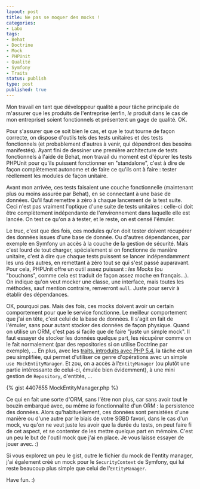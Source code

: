 ```yaml
---
layout: post
title: Ne pas se moquer des mocks !
categories:
- Labo
tags:
- Behat
- Doctrine
- Mock
- PHPUnit
- Qualité
- Symfony
- Traits
status: publish
type: post
published: true
---
```

Mon travail en tant que développeur qualité a pour tâche principale de m'assurer que les produits de l'entreprise (enfin, *le* produit dans le cas de mon entreprise) soient fonctionnels et présentent un gage de qualité. OK.

Pour s'assurer que ce soit bien le cas, et que le tout tourne de façon correcte, on dispose d'outils tels des tests unitaires et des tests fonctionnels (et probablement d'autres à venir, qui dépendront des besoins manifestés). Ayant fini de dessiner une première architecture de tests fonctionnels à l'aide de Behat, mon travail du moment est d'épurer les tests PHPUnit pour qu'ils puissent fonctionner en "standalone", c'est à dire de façon complètement autonome et de faire ce qu'ils ont à faire : tester réellement les modules de façon unitaire.

Avant mon arrivée, ces tests faisaient une couche fonctionnelle (maintenant plus ou moins assurée par Behat), en se connectant à une base de données. Qu'il faut remettre à zéro à chaque lancement de la test suite. Ceci n'est pas vraiment l'optique d'une suite de tests unitaires : celle-ci doit être complètement indépendante de l'environnement dans laquelle elle est lancée. On test ce qu'on a à tester, et le reste, on est censé l'émuler.

Le truc, c'est que des fois, ces modules qu'on doit tester doivent récupérer des données issues d'une base de donnée. Ou d'autres dépendances, par exemple en Symfony un accès à la couche de la gestion de sécurité. Mais c'est lourd de tout charger, spécialement si on fonctionne de manière unitaire, c'est à dire que chaque tests puissent se lancer indépendamment les uns des autres, en remettant à zéro tout se qui s'est passé auparavant. Pour cela, PHPUnit offre un outil assez puissant : *les Mocks* (ou "bouchons", comme cela est traduit de façon assez moche en français...). On indique qu'on veut mocker une classe, une interface, mais toutes les méthodes, sauf mention contraire, renverront `null`. Juste pour servir à établir des dépendances.

OK, pourquoi pas. Mais des fois, ces mocks doivent avoir un certain comportement pour que le service fonctionne. Le meilleur comportement que j'ai en tête, c'est celui de la base de données. Il s'agit en fait de l'émuler, sans pour autant stocker des données de façon physique. Quand on utilise un ORM, c'est pas si facile que de faire "juste un simple mock". Il faut essayer de stocker les données quelque part, les récupérer comme on le fait normalement (par des repositories si on utilise Doctrine par exemple), ... En plus, avec les [traits, introduits avec PHP 5.4](http://fr.php.net/traits), la tâche est un peu simplifiée, qui permet d'utiliser ce genre d'opérations avec un simple `use MockEntityManager`. Et zou, on a accès à l'`EntityManager` (ou plutôt une partie intéressante de celui-ci, émulée bien évidemment), à une mini gestion de `Repository`, d'entités, ...

{% gist 4407655 MockEntityManager.php %}

Ce qui en fait une sorte d'ORM, sans l'être non plus, car sans avoir tout le bouzin embarqué avec, ou même *la* fonctionnalité d'un ORM : la persistence des données. Alors qu'habituellement, ces données sont persistées d'une manière ou d'une autre par le biais de votre SGBD favori, dans le cas d'un mock, vu qu'on ne veut juste les avoir que la durée du tests, on peut faire fi de cet aspect, et se contenter de les mettre quelque part en mémoire. C'est un peu le but de l'outil mock que j'ai en place. Je vous laisse essayer de jouer avec. :)

Si vous explorez un peu le gist, outre le fichier du mock de l'entity manager, j'ai également créé un mock pour le `SecurityContext` de Symfony, qui lui reste beaucoup plus simple que celui de l'`EntityManager`.

Have fun. :)
